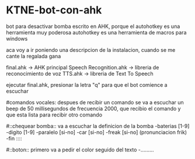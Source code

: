 # KTNE-bot-con-ahk
bot para desactivar bomba escrito en AHK, porque el autohotkey es una herramienta muy poderosa
autohotkey es una herramienta de macros para windows

aca voy a ir poniendo una descripcion de la instalacion, cuando se me cante la regalada gana

final.ahk -> AHK principal
Speech Recognition.ahk -> libreria de reconocimiento de voz
TTS.ahk -> libreria de Text To Speech

ejecutar final.ahk, presionar la letra "q" para que el bot comience a escuchar

#comandos vocales:
despues de recibir un comando se va a escuchar un beep de 50 millisegundos de frecuencia 2000, que recibio el comando y que esta lista para recibir otro comando

#::chequear bomba::
va a escuchar la definicion de la bomba
-baterias [1-9]
-digito [1-9]
-paralelo [si-no]
-car [si-no]
-freak [si-no] (pronunciacion frik)
-fin
::::

#::boton::
primero va a pedir el color seguido del texto
-.........
